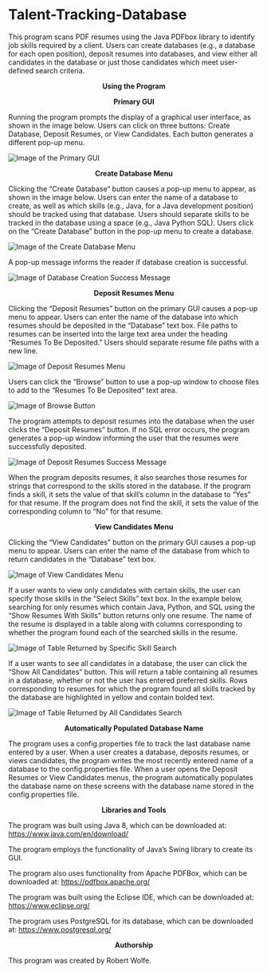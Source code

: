 # Talent-Tracking-Database
This program scans PDF resumes using the Java PDFbox library to identify job skills required by a client. Users can create databases (e.g., a database for each open position), deposit resumes into databases, and view either all candidates in the database or just those candidates which meet user-defined search criteria.

<p align = 'center'><b>Using the Program</b></p>

<p align = 'center'><b>Primary GUI</b></p>

Running the program prompts the display of a graphical user interface, as shown in the image below. Users can click on three buttons: Create Database, Deposit Resumes, or View Candidates. Each button generates a different pop-up menu.

![Image of the Primary GUI](https://github.com/wolferobert3/Talent-Tracking-Database/blob/master/Usage%20Images/1%20-%20Primary%20GUI.PNG)

<p align = 'center'><b>Create Database Menu</b></p>

Clicking the “Create Database” button causes a pop-up menu to appear, as shown in the image below. Users can enter the name of a database to create, as well as which skills (e.g., Java, for a Java development position) should be tracked using that database. Users should separate skills to be tracked in the database using a space (e.g., Java Python SQL). Users click on the “Create Database” button in the pop-up menu to create a database.

![Image of the Create Database Menu](https://github.com/wolferobert3/Talent-Tracking-Database/blob/master/Usage%20Images/2%20-%20Create%20Database.PNG)

A pop-up message informs the reader if database creation is successful.

![Image of Database Creation Success Message](https://github.com/wolferobert3/Talent-Tracking-Database/blob/master/Usage%20Images/3%20-%20Database%20Message.PNG)

<p align = 'center'><b>Deposit Resumes Menu</b></p>

Clicking the “Deposit Resumes” button on the primary GUI causes a pop-up menu to appear. Users can enter the name of the database into which resumes should be deposited in the “Database” text box. File paths to resumes can be inserted into the large text area under the heading “Resumes To Be Deposited.” Users should separate resume file paths with a new line.

![Image of Deposit Resumes Menu](https://github.com/wolferobert3/Talent-Tracking-Database/blob/master/Usage%20Images/4%20-%20Deposit%20Resumes.PNG)

Users can click the “Browse” button to use a pop-up window to choose files to add to the “Resumes To Be Deposited” text area.

![Image of Browse Button](https://github.com/wolferobert3/Talent-Tracking-Database/blob/master/Usage%20Images/5%20-%20Browse%20Button.PNG)

The program attempts to deposit resumes into the database when the user clicks the “Deposit Resumes” button. If no SQL error occurs, the program generates a pop-up window informing the user that the resumes were successfully deposited.

![Image of Deposit Resumes Success Message](https://github.com/wolferobert3/Talent-Tracking-Database/blob/master/Usage%20Images/6%20-%20Deposit%20Message.PNG)

When the program deposits resumes, it also searches those resumes for strings that correspond to the skills stored in the database. If the program finds a skill, it sets the value of that skill’s column in the database to “Yes” for that resume. If the program does not find the skill, it sets the value of the corresponding column to “No” for that resume.

<p align = 'center'><b>View Candidates Menu</b></p>

Clicking the “View Candidates” button on the primary GUI causes a pop-up menu to appear. Users can enter the name of the database from which to return candidates in the “Database” text box.

![Image of View Candidates Menu](https://github.com/wolferobert3/Talent-Tracking-Database/blob/master/Usage%20Images/7%20-%20View%20Candidates.PNG)

If a user wants to view only candidates with certain skills, the user can specify those skills in the “Select Skills” text box. In the example below, searching for only resumes which contain Java, Python, and SQL using the “Show Resumes With Skills” button returns only one resume. The name of the resume is displayed in a table along with columns corresponding to whether the program found each of the searched skills in the resume.

![Image of Table Returned by Specific Skill Search](https://github.com/wolferobert3/Talent-Tracking-Database/blob/master/Usage%20Images/8%20-%20Resumes%20With%20Skills.PNG)

If a user wants to see all candidates in a database, the user can click the “Show All Candidates” button. This will return a table containing all resumes in a database, whether or not the user has entered preferred skills. Rows corresponding to resumes for which the program found all skills tracked by the database are highlighted in yellow and contain bolded text.

![Image of Table Returned by All Candidates Search](https://github.com/wolferobert3/Talent-Tracking-Database/blob/master/Usage%20Images/9%20-%20All%20Resumes.PNG)

<p align = 'center'><b>Automatically Populated Database Name</b></p>

The program uses a config.properties file to track the last database name entered by a user. When a user creates a database, deposits resumes, or views candidates, the program writes the most recently entered name of a database to the config.properties file. When a user opens the Deposit Resumes or View Candidates menus, the program automatically populates the database name on these screens with the database name stored in the config.properties file.

<p align = 'center'><b>Libraries and Tools</b></p>

The program was built using Java 8, which can be downloaded at: https://www.java.com/en/download/

The program employs the functionality of Java’s Swing library to create its GUI.

The program also uses functionality from Apache PDFBox, which can be downloaded at: https://pdfbox.apache.org/

The program was built using the Eclipse IDE, which can be downloaded at: https://www.eclipse.org/

The program uses PostgreSQL for its database, which can be downloaded at: https://www.postgresql.org/

<p align = 'center'><b>Authorship</b></p>

This program was created by Robert Wolfe.

